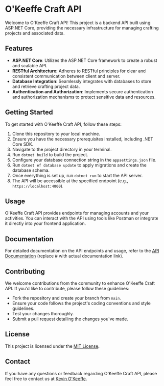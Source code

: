 # O'Keeffe Craft API

Welcome to O'Keeffe Craft API! This project is a backend API built using ASP.NET Core, providing the necessary infrastructure for managing crafting projects and associated data.

## Features

- **ASP.NET Core**: Utilizes the ASP.NET Core framework to create a robust and scalable API.
- **RESTful Architecture**: Adheres to RESTful principles for clear and consistent communication between client and server.
- **Database Integration**: Seamlessly integrates with databases to store and retrieve crafting project data.
- **Authentication and Authorization**: Implements secure authentication and authorization mechanisms to protect sensitive data and resources.

## Getting Started

To get started with O'Keeffe Craft API, follow these steps:

1. Clone this repository to your local machine.
2. Ensure you have the necessary prerequisites installed, including .NET Core SDK.
3. Navigate to the project directory in your terminal.
4. Run `dotnet build` to build the project.
5. Configure your database connection string in the `appsettings.json` file.
6. Run `dotnet ef database update` to apply migrations and create the database schema.
7. Once everything is set up, run `dotnet run` to start the API server.
8. The API will be accessible at the specified endpoint (e.g., `https://localhost:4000`).

## Usage

O'Keeffe Craft API provides endpoints for managing accounts and your activities. You can interact with the API using tools like Postman or integrate it directly into your frontend application.

## Documentation

For detailed documentation on the API endpoints and usage, refer to the [API Documentation](#) (replace # with actual documentation link).

## Contributing

We welcome contributions from the community to enhance O'Keeffe Craft API. If you'd like to contribute, please follow these guidelines:

- Fork the repository and create your branch from `main`.
- Ensure your code follows the project's coding conventions and style guidelines.
- Test your changes thoroughly.
- Submit a pull request detailing the changes you've made.

## License

This project is licensed under the [MIT License](LICENSE.txt).

## Contact

If you have any questions or feedback regarding O'Keeffe Craft API, please feel free to contact us at [Kevin O'Keeffe](mailto:contact@kevokeeffe.ie).
